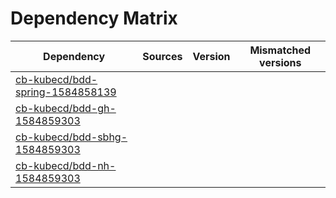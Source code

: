 # Dependency Matrix

Dependency | Sources | Version | Mismatched versions
---------- | ------- | ------- | -------------------
[cb-kubecd/bdd-spring-1584858139](https://github.com/cb-kubecd/bdd-spring-1584858139.git) |  | []() | 
[cb-kubecd/bdd-gh-1584859303](https://github.com/cb-kubecd/bdd-gh-1584859303.git) |  | []() | 
[cb-kubecd/bdd-sbhg-1584859303](https://github.com/cb-kubecd/bdd-sbhg-1584859303.git) |  | []() | 
[cb-kubecd/bdd-nh-1584859303](https://github.com/cb-kubecd/bdd-nh-1584859303.git) |  | []() | 
